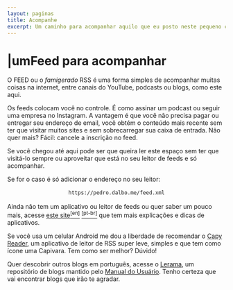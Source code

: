 ```yaml
---
layout: paginas
title: Acompanhe
excerpt: Um caminho para acompanhar aquilo que eu posto neste pequeno cantinho.
---
```

<h1><span aria-hidden="true">|</span><span class="h1-menor">um</span>Feed<span class="h1-menor"> para acompanhar</span> </h1>
<section class="texto-geral">
<p>O FEED ou o <i>famigerado</i> RSS é uma forma simples de acompanhar muitas coisas na internet, entre canais do YouTube, podcasts ou blogs, como este aqui.</p>
<p>Os feeds colocam você no controle. É como assinar um podcast ou seguir uma empresa no Instagram. A vantagem é que você não precisa pagar ou entregar seu endereço de email, você obtém o conteúdo mais recente sem ter que visitar muitos sites e sem sobrecarregar sua caixa de entrada. Não quer mais? Fácil: cancele a inscrição no feed.</p>

<p>Se você chegou até aqui pode ser que queira ler este espaço sem ter que visitá-lo sempre ou aproveitar que está no seu leitor de feeds e só acompanhar.</p>

<p>Se for o caso é só adicionar o endereço no seu leitor:</p>

<aside style="text-align: center;"><code style="background-color: var(--color-link); color: var(--color-background); padding: 2px 5px; display: inline-block;">https://pedro.dalbo.me/feed.xml</code></aside>

<p>Ainda não tem um aplicativo ou leitor de feeds ou quer saber um pouco mais, acesse <a href="https://aboutfeeds.com/" title="Original em inglês">este site<sup>[en]</sup></a> <a href="https://aboutfeeds-com.translate.goog/?_x_tr_sl=en&_x_tr_tl=pt&_x_tr_hl=pt-BR&_x_tr_pto=wapp" title="Traduzido para o português"><sup>[pt-br]</sup></a> que tem mais explicações e dicas de aplicativos.</p>

<p>Se você usa um celular Android me dou a liberdade de recomendar o <a href="https://play.google.com/store/apps/details?id=com.capyreader.app" title="Um leitor que tem uma Capivara de mascote S2">Capy Reader</a>, um aplicativo de leitor de RSS super leve, simples e que tem como ícone uma Capivara. Tem como ser melhor? Dúvido!</p>

<p>Quer descobrir outros blogs em português, acesse o <a href="https://lerama.pcdomanual.com/" title="Repositório de Blogs pt-br">Lerama</a>, um repositório de blogs mantido pelo <a href="https://manualdousuario.net" title="Excelente blog de tecnologia">Manual do Usuário</a>. Tenho certeza que vai encontrar blogs que irão te agradar.</p>
</section>